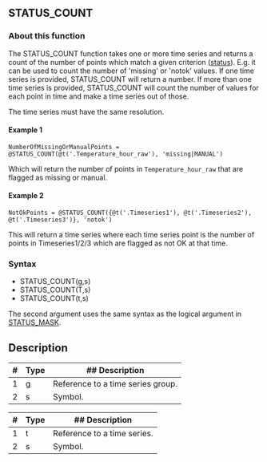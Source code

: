 ## STATUS_COUNT
### About this function
The STATUS_COUNT function takes one or more time series and returns a count of
the number of points which match a given criterion ([status](../functions/status.md)).
E.g. it can be used to count the number of 'missing' or 'notok' values. If one
time series is provided, STATUS_COUNT will return a number. If more than one
time series is provided, STATUS_COUNT will count the number of values for each
point in time and make a time series out of those.

  The time series must have the same resolution.

#### Example 1
`NumberOfMissingOrManualPoints = @STATUS_COUNT(@t('.Temperature_hour_raw'), 'missing|MANUAL')`

Which will return the number of points in `Temperature_hour_raw` that are
flagged as missing or manual.

#### Example 2
`NotOkPoints = @STATUS_COUNT({@t('.Timeseries1'), @t('.Timeseries2'), @t('.Timeseries3')}, 'notok')`

This will return a time series where each time series point is the number of
points in Timeseries1/2/3 which are flagged as not OK at that time.

### Syntax
- STATUS_COUNT(g,s)
- STATUS_COUNT(T,s)
- STATUS_COUNT(t,s)


The second argument uses the same syntax as the logical argument in
[STATUS_MASK](../functions/status_mask.md).

## Description


| # | Type | ## Description |
|---|---|---|
| 1 | g | Reference to a time series group. |
| 2 | s | Symbol. |




| # | Type | ## Description |
|---|---|---|
| 1 | t | Reference to a time series. |
| 2 | s | Symbol. |
